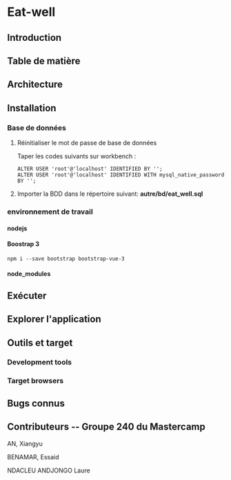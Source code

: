 # Eat-well

<h2> Introduction</h2>

## Table de matière

## Architecture

## Installation

### Base de données
<ol>
<li>Réinitialiser le mot de passe de base de données</li>
  <p> 
    Taper les codes suivants sur workbench :
  </p>
  <p> 
    
    ALTER USER 'root'@'localhost' IDENTIFIED BY ''; 
    ALTER USER 'root'@'localhost' IDENTIFIED WITH mysql_native_password BY '';
    
  </p>
  <li>Importer la BDD dans le répertoire suivant: <b>autre/bd/eat_well.sql</b></li> 
</ol>


### environnement de travail
#### nodejs
#### Boostrap 3
  `npm i --save bootstrap bootstrap-vue-3`
#### node_modules

## Exécuter

## Explorer l'application 

## Outils et target
### Development tools
### Target browsers

## Bugs connus

## Contributeurs -- Groupe 240 du Mastercamp
<p>AN, Xiangyu  </p>
<p>BENAMAR, Essaid </p>
<p>NDACLEU ANDJONGO Laure </p>



